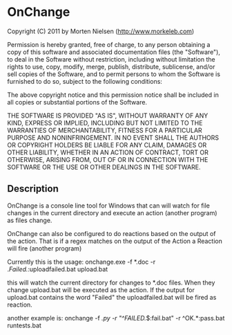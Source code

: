 OnChange
========

Copyright (C) 2011 by Morten Nielsen (http://www.morkeleb.com)

Permission is hereby granted, free of charge, to any person obtaining a copy
of this software and associated documentation files (the "Software"), to deal
in the Software without restriction, including without limitation the rights
to use, copy, modify, merge, publish, distribute, sublicense, and/or sell
copies of the Software, and to permit persons to whom the Software is
furnished to do so, subject to the following conditions:

The above copyright notice and this permission notice shall be included in
all copies or substantial portions of the Software.

THE SOFTWARE IS PROVIDED "AS IS", WITHOUT WARRANTY OF ANY KIND, EXPRESS OR
IMPLIED, INCLUDING BUT NOT LIMITED TO THE WARRANTIES OF MERCHANTABILITY,
FITNESS FOR A PARTICULAR PURPOSE AND NONINFRINGEMENT. IN NO EVENT SHALL THE
AUTHORS OR COPYRIGHT HOLDERS BE LIABLE FOR ANY CLAIM, DAMAGES OR OTHER
LIABILITY, WHETHER IN AN ACTION OF CONTRACT, TORT OR OTHERWISE, ARISING FROM,
OUT OF OR IN CONNECTION WITH THE SOFTWARE OR THE USE OR OTHER DEALINGS IN
THE SOFTWARE.

Description
-----------

OnChange is a console line tool for Windows that can will watch for file changes in the current directory and execute an action (another program) as files change.

OnChange can also be configured to do reactions based on the output of the action. That is if a regex matches on the output of the Action a Reaction will fire (another program)


Currently this is the usage:
	onchange.exe -f *.doc -r .*Failed.*:uploadfailed.bat upload.bat

this will watch the current directory for changes to *.doc files. When they change upload.bat will be executed as the action. If the output for upload.bat contains the word "Failed" the uploadfailed.bat will be fired as reaction.

another example is:
	onchange -f *.py -r "^FAILED.*$:fail.bat" -r ^OK.*:pass.bat runtests.bat	
